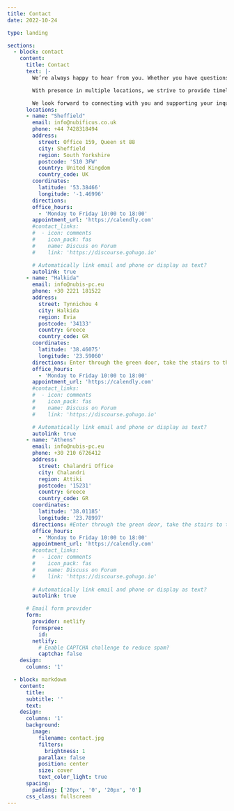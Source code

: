 ```yaml
---
title: Contact
date: 2022-10-24

type: landing

sections:
  - block: contact
    content:
      title: Contact
      text: |-
        We’re always happy to hear from you. Whether you have questions about our projects, collaboration opportunities, or services, our teams are ready to assist.

        With presence in multiple locations, we strive to provide timely responses and connect you with the right person for your needs. Use the interactive map below to find detailed contact information, including phone numbers, email addresses, and hours you can reach us.

        We look forward to connecting with you and supporting your inquiries — your message is important to us.
      locations:
      - name: "Sheffield"
        email: info@nubificus.co.uk
        phone: +44 7428318494
        address:
          street: Office 159, Queen st 88
          city: Sheffield
          region: South Yorkshire
          postcode: 'S10 3FW'
          country: United Kingdom
          country_code: UK
        coordinates:
          latitude: '53.38466'
          longitude: '-1.46996'
        directions: 
        office_hours:
          - 'Monday to Friday 10:00 to 18:00'
        appointment_url: 'https://calendly.com'
        #contact_links:
        #  - icon: comments
        #    icon_pack: fas
        #    name: Discuss on Forum
        #    link: 'https://discourse.gohugo.io'

        # Automatically link email and phone or display as text?
        autolink: true
      - name: "Halkida"
        email: info@nubis-pc.eu
        phone: +30 2221 181522
        address:
          street: Tynnichou 4
          city: Halkida
          region: Evia
          postcode: '34133'
          country: Greece
          country_code: GR
        coordinates:
          latitude: '38.46075'
          longitude: '23.59060'
        directions: Enter through the green door, take the stairs to the first floor
        office_hours:
          - 'Monday to Friday 10:00 to 18:00'
        appointment_url: 'https://calendly.com'
        #contact_links:
        #  - icon: comments
        #    icon_pack: fas
        #    name: Discuss on Forum
        #    link: 'https://discourse.gohugo.io'

        # Automatically link email and phone or display as text?
        autolink: true
      - name: "Athens"
        email: info@nubis-pc.eu
        phone: +30 210 6726412
        address:
          street: Chalandri Office
          city: Chalandri
          region: Attiki
          postcode: '15231'
          country: Greece
          country_code: GR
        coordinates:
          latitude: '38.01185'
          longitude: '23.78997'
        directions: #Enter through the green door, take the stairs to the first floor
        office_hours:
          - 'Monday to Friday 10:00 to 18:00'
        appointment_url: 'https://calendly.com'
        #contact_links:
        #  - icon: comments
        #    icon_pack: fas
        #    name: Discuss on Forum
        #    link: 'https://discourse.gohugo.io'
    
        # Automatically link email and phone or display as text?
        autolink: true

      # Email form provider
      form:
        provider: netlify
        formspree:
          id:
        netlify:
          # Enable CAPTCHA challenge to reduce spam?
          captcha: false
    design:
      columns: '1'

  - block: markdown
    content:
      title:
      subtitle: ''
      text:
    design:
      columns: '1'
      background:
        image: 
          filename: contact.jpg
          filters:
            brightness: 1
          parallax: false
          position: center
          size: cover
          text_color_light: true
      spacing:
        padding: ['20px', '0', '20px', '0']
      css_class: fullscreen
---
```

